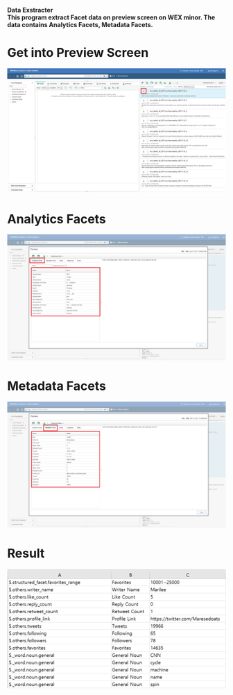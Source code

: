 <b>Data Exstracter<br>
This program extract Facet data on preview screen on WEX minor.
The data contains Analytics Facets, Metadata Facets.

# Get into Preview Screen
 ![beforeclick](./image/beforeclick.png)
 
# Analytics Facets
 ![firstClick](./image/firstClick.png)
 
# Metadata Facets
 ![secondClick](./image/secondClick.png)
 
# Result  
 ![facet](./image/facet.png)
